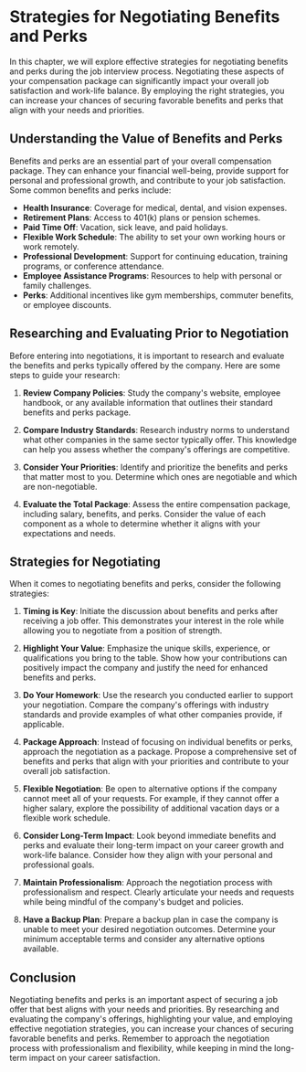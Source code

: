 Strategies for Negotiating Benefits and Perks
========================================================

In this chapter, we will explore effective strategies for negotiating benefits and perks during the job interview process. Negotiating these aspects of your compensation package can significantly impact your overall job satisfaction and work-life balance. By employing the right strategies, you can increase your chances of securing favorable benefits and perks that align with your needs and priorities.

Understanding the Value of Benefits and Perks
---------------------------------------------

Benefits and perks are an essential part of your overall compensation package. They can enhance your financial well-being, provide support for personal and professional growth, and contribute to your job satisfaction. Some common benefits and perks include:

* **Health Insurance**: Coverage for medical, dental, and vision expenses.
* **Retirement Plans**: Access to 401(k) plans or pension schemes.
* **Paid Time Off**: Vacation, sick leave, and paid holidays.
* **Flexible Work Schedule**: The ability to set your own working hours or work remotely.
* **Professional Development**: Support for continuing education, training programs, or conference attendance.
* **Employee Assistance Programs**: Resources to help with personal or family challenges.
* **Perks**: Additional incentives like gym memberships, commuter benefits, or employee discounts.

Researching and Evaluating Prior to Negotiation
-----------------------------------------------

Before entering into negotiations, it is important to research and evaluate the benefits and perks typically offered by the company. Here are some steps to guide your research:

1. **Review Company Policies**: Study the company's website, employee handbook, or any available information that outlines their standard benefits and perks package.

2. **Compare Industry Standards**: Research industry norms to understand what other companies in the same sector typically offer. This knowledge can help you assess whether the company's offerings are competitive.

3. **Consider Your Priorities**: Identify and prioritize the benefits and perks that matter most to you. Determine which ones are negotiable and which are non-negotiable.

4. **Evaluate the Total Package**: Assess the entire compensation package, including salary, benefits, and perks. Consider the value of each component as a whole to determine whether it aligns with your expectations and needs.

Strategies for Negotiating
--------------------------

When it comes to negotiating benefits and perks, consider the following strategies:

1. **Timing is Key**: Initiate the discussion about benefits and perks after receiving a job offer. This demonstrates your interest in the role while allowing you to negotiate from a position of strength.

2. **Highlight Your Value**: Emphasize the unique skills, experience, or qualifications you bring to the table. Show how your contributions can positively impact the company and justify the need for enhanced benefits and perks.

3. **Do Your Homework**: Use the research you conducted earlier to support your negotiation. Compare the company's offerings with industry standards and provide examples of what other companies provide, if applicable.

4. **Package Approach**: Instead of focusing on individual benefits or perks, approach the negotiation as a package. Propose a comprehensive set of benefits and perks that align with your priorities and contribute to your overall job satisfaction.

5. **Flexible Negotiation**: Be open to alternative options if the company cannot meet all of your requests. For example, if they cannot offer a higher salary, explore the possibility of additional vacation days or a flexible work schedule.

6. **Consider Long-Term Impact**: Look beyond immediate benefits and perks and evaluate their long-term impact on your career growth and work-life balance. Consider how they align with your personal and professional goals.

7. **Maintain Professionalism**: Approach the negotiation process with professionalism and respect. Clearly articulate your needs and requests while being mindful of the company's budget and policies.

8. **Have a Backup Plan**: Prepare a backup plan in case the company is unable to meet your desired negotiation outcomes. Determine your minimum acceptable terms and consider any alternative options available.

Conclusion
----------

Negotiating benefits and perks is an important aspect of securing a job offer that best aligns with your needs and priorities. By researching and evaluating the company's offerings, highlighting your value, and employing effective negotiation strategies, you can increase your chances of securing favorable benefits and perks. Remember to approach the negotiation process with professionalism and flexibility, while keeping in mind the long-term impact on your career satisfaction.
